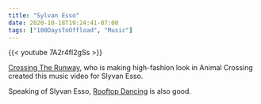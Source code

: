 ```yaml
---
title: "Sylvan Esso"
date: 2020-10-18T19:24:41-07:00
tags: ["100DaysToOffload", "Music"]
---
```


{{< youtube 7A2r4fI2gSs >}}

[Crossing The Runway](https://crossingtherunway.tumblr.com/), who is making high-fashion look in Animal Crossing created this music video for Slyvan Esso.

Speaking of Slyvan Esso, [Rooftop Dancing](https://www.youtube.com/watch?v=cbuZM9vmeZc) is also good.
